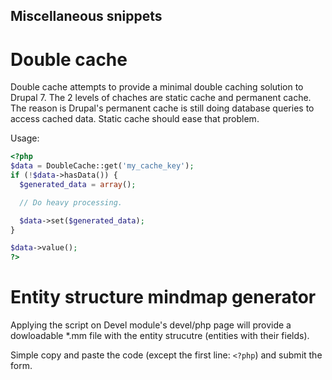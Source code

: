 Miscellaneous snippets
----------------------

# Double cache

Double cache attempts to provide a minimal double caching solution to Drupal 7. The 2 levels of chaches are static cache and permanent cache. The reason is Drupal's permanent cache is still doing database queries to access cached data. Static cache should ease that problem.

Usage:

```php
<?php
$data = DoubleCache::get('my_cache_key');
if (!$data->hasData()) {
  $generated_data = array();

  // Do heavy processing.

  $data->set($generated_data);
}

$data->value();
?>
```

# Entity structure mindmap generator

Applying the script on Devel module's devel/php page will provide a dowloadable *.mm file with the entity strucutre (entities with their fields).

Simple copy and paste the code (except the first line: ```<?php```) and submit the form.
